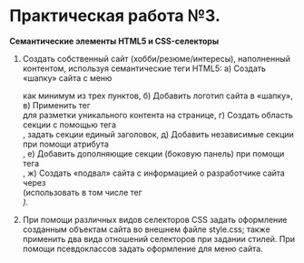 # Практическая работа №3.
**Семантические элементы HTML5 и CSS-селекторы**


1.	Создать собственный сайт (хобби/резюме/интересы), наполненный контентом, используя семантические теги HTML5:
  а)	Создать «шапку» сайта с меню <nav> как минимум из трех пунктов,
  б)	Добавить логотип сайта в «шапку»,
  в)	Применить тег <main> для разметки уникального контента на странице,
  г)	Создать область секции с помощью тега <section>, задать секции единый заголовок,
  д)	Добавить независимые секции при помощи атрибута <article>,
  е)	Добавить дополняющие секции (боковую панель) при помощи тега <aside>,
  ж)	Создать «подвал» сайта с информацией о разработчике сайта через <footer> (использовать в том числе тег <address>).
  
2.	При помощи различных видов селекторов CSS задать оформление созданным объектам сайта во внешнем файле style.css;
  также применить два вида отношений селекторов при задании стилей. При помощи псевдоклассов задать оформление для меню сайта.


